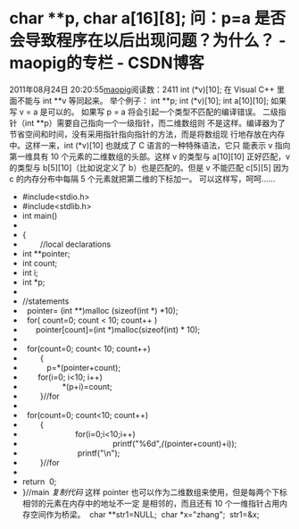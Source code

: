 # char **p, char a[16][8]; 问：p=a 是否会导致程序在以后出现问题？为什么？ - maopig的专栏 - CSDN博客
2011年08月24日 20:20:55[maopig](https://me.csdn.net/maopig)阅读数：2411
int (*v)[10];
在 Visual C++ 里面不能与 int **v 等同起来。
举个例子：
int **p;
int (*v)[10];
int a[10][10];
如果写 v = a 是可以的。
如果写 p = a 将会引起一个类型不匹配的编译错误。
二级指针（int **p）需要自己指向一个一级指针，而二维数组则
不是这样。编译器为了节省空间和时间，没有采用指针指向指针的方法，而是将数组现
行地存放在内存中。这样一来，int (*v)[10] 也就成了 C 语言的一种特殊语法，它只
能表示 v 指向第一维具有 10 个元素的二维数组的头部。这样 v 的类型与 a[10][10]
正好匹配，v 的类型与 b[5][10]（比如说定义了 b）也是匹配的。但是 v 不能匹配
c[5][5] 因为 c 的内存分布中每隔 5 个元素就把第二维的下标加一。
可以这样写，呵呵……
- #include<stdio.h>
- #include<stdlib.h>
- int main()
- 
- { 
-         //local declarations
- int **pointer;
- int count;
- int i;
- int *p;
- 
- //statements
-   pointer= (int **)malloc (sizeof(int *) *10);
-   for( count=0; count < 10; count++ )
-       pointer[count]=(int *)malloc(sizeof(int) * 10);
- 
-   for(count=0; count< 10; count++)
-         {
-            p=*(pointer+count);
-        for(i=0; i<10; i++)
-                   *(p+i)=count;
-         }//for
- 
-   for(count=0; count<10; count++)
-         {    
-                         for(i=0;i<10;i++)
-                                          printf("%6d",*(*(pointer+count)+i));
-                          printf("\n");  
-         }//for
- 
- return  0;
- }//main
*复制代码*
这样 pointer 也可以作为二维数组来使用，但是每两个下标相邻的元素在内存中的地址不一定
是相邻的，而且还有 10 个一维指针占用内存空间作为桥梁。
 char **str1=NULL;
 char *x="zhang";
 str1=&x;
